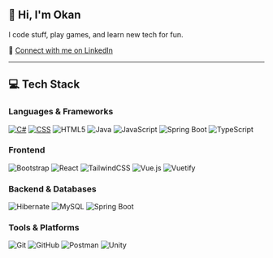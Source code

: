## 👋 Hi, I'm Okan

I code stuff, play games, and learn new tech for fun. 

🔗 [Connect with me on LinkedIn](https://www.linkedin.com/in/okan-altun-478a30336/)

---

## 💻 Tech Stack

### **Languages & Frameworks**  
[![C#](https://custom-icon-badges.demolab.com/badge/c%23-%23239120.svg?logo=cshrp&logoColor=white)](#)
[![CSS](https://img.shields.io/badge/css-639?logo=css&logoColor=fff)](#)
![HTML5](https://img.shields.io/badge/html5-%23E34F26.svg?style=flat&logo=html5&logoColor=white)
![Java](https://img.shields.io/badge/java-%23ED8B00.svg?style=flat&logo=openjdk&logoColor=white)
![JavaScript](https://img.shields.io/badge/javascript-%23323330.svg?style=flat&logo=javascript&logoColor=%23F7DF1E)
![Spring Boot](https://img.shields.io/badge/spring_boot-%2366CC6D.svg?style=flat&logo=springboot&logoColor=white)
![TypeScript](https://img.shields.io/badge/typescript-%23007ACC.svg?style=flat&logo=typescript&logoColor=white)

### **Frontend**  
![Bootstrap](https://img.shields.io/badge/bootstrap-%238511FA.svg?style=flat&logo=bootstrap&logoColor=white)
![React](https://img.shields.io/badge/react-%2320232a.svg?style=flat&logo=react&logoColor=%2361DAFB)
![TailwindCSS](https://img.shields.io/badge/tailwindcss-%2338B2AC.svg?style=flat&logo=tailwind-css&logoColor=white)
![Vue.js](https://img.shields.io/badge/vue.js-%2335495e.svg?style=flat&logo=vuedotjs&logoColor=%234FC08D)
![Vuetify](https://img.shields.io/badge/vuetify-1867C0?style=flat&logo=vuetify&logoColor=AEDDFF)

### **Backend & Databases**  
![Hibernate](https://img.shields.io/badge/Hibernate-59666C?style=flat&logo=Hibernate&logoColor=white)
![MySQL](https://img.shields.io/badge/mysql-4479A1.svg?style=flat&logo=mysql&logoColor=white)
![Spring Boot](https://img.shields.io/badge/spring-%236DB33F.svg?style=flat&logo=spring&logoColor=white)

### **Tools & Platforms**  
![Git](https://img.shields.io/badge/git-%23F05033.svg?style=flat&logo=git&logoColor=white)
![GitHub](https://img.shields.io/badge/github-%23121011.svg?style=flat&logo=github&logoColor=white)
![Postman](https://img.shields.io/badge/Postman-FF6C37?style=flat&logo=postman&logoColor=white)
![Unity](https://img.shields.io/badge/Unity-100000.svg?style=flat&logo=unity&logoColor=white)
